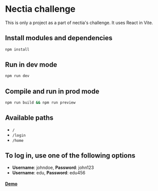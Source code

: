 # Nectia challenge

This is only a project as a part of nectia's challenge. It uses React in Vite.




## Install modules and dependencies

```sh
npm install
```

## Run in dev mode

```sh
npm run dev
```

## Compile and run in prod mode

```sh
npm run build && npm run preview
```

## Available paths

- `/`
- `/login`
- `/home`

## To log in, use one of the following options

- **Username**: johndoe, **Password**: john123
- **Username**: edu, **Password**: edu456

#### [Demo](https://main.d2ewv1sekjofmq.amplifyapp.com/)
